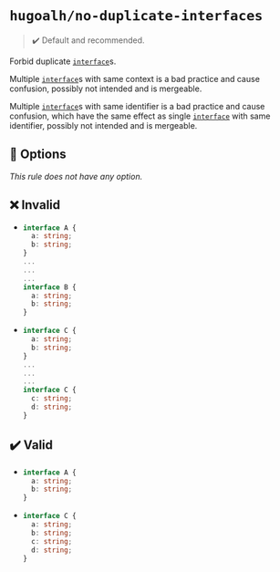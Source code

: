 # `hugoalh/no-duplicate-interfaces`

> ✔️ Default and recommended.

Forbid duplicate [`interface`][typescript-interface]s.

Multiple [`interface`][typescript-interface]s with same context is a bad practice and cause confusion, possibly not intended and is mergeable.

Multiple [`interface`][typescript-interface]s with same identifier is a bad practice and cause confusion, which have the same effect as single [`interface`][typescript-interface] with same identifier, possibly not intended and is mergeable.

## 🔧 Options

*This rule does not have any option.*

## ❌ Invalid

- ```ts
  interface A {
    a: string;
    b: string;
  }
  ...
  ...
  ...
  interface B {
    a: string;
    b: string;
  }
  ```
- ```ts
  interface C {
    a: string;
    b: string;
  }
  ...
  ...
  ...
  interface C {
    c: string;
    d: string;
  }
  ```

## ✔️ Valid

- ```ts
  interface A {
    a: string;
    b: string;
  }
  ```
- ```ts
  interface C {
    a: string;
    b: string;
    c: string;
    d: string;
  }
  ```

[typescript-interface]: https://www.typescriptlang.org/docs/handbook/2/everyday-types.html#interfaces
